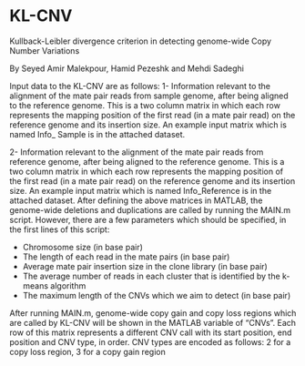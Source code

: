 # KL-CNV
Kullback-Leibler divergence criterion in detecting genome-wide Copy Number Variations

By Seyed Amir Malekpour, Hamid Pezeshk and Mehdi Sadeghi


Input data to the KL-CNV are as follows:
1-	Information relevant to the alignment of the mate pair reads from sample genome, after being aligned to the reference genome. This is a two column matrix in which each row represents the mapping position of the first read (in a mate pair read) on the reference genome and its insertion size. An example input matrix which is named Info_ Sample is in the attached dataset.

2-	Information relevant to the alignment of the mate pair reads from reference genome, after being aligned to the reference genome. This is a two column matrix in which each row represents the mapping position of the first read (in a mate pair read) on the reference genome and its insertion size. An example input matrix which is named Info_Reference is in the attached dataset.
After defining the above matrices in MATLAB, the genome-wide deletions and duplications are called by running the MAIN.m script. However, there are a few parameters which should be specified, in the first lines of this script:

-	Chromosome size (in base pair)
-	The length of each read in the mate pairs (in base pair)
-	Average mate pair insertion size in the clone library (in base pair) 
-	The average number of reads in each cluster that is identified by the k-means algorithm
-	The maximum length of the CNVs which we aim to detect (in base pair)

After running MAIN.m, genome-wide copy gain and copy loss regions which are called by KL-CNV will be shown in the MATLAB variable of “CNVs”. Each row of this matrix represents a different CNV call with its start position, end position and CNV type, in order. CNV types are encoded as follows:
2 for a copy loss region, 3 for a copy gain region  
